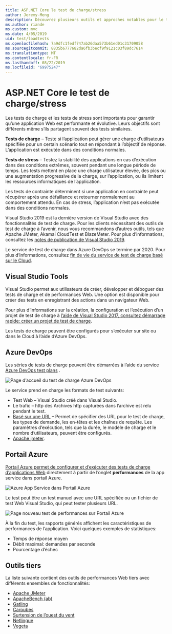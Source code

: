 ```yaml
---
title: ASP.NET Core le test de charge/stress
author: Jeremy-Meng
description: Découvrez plusieurs outils et approches notables pour le test de charge et les tests de stress ASP.NET Core les applications.
ms.author: riande
ms.custom: mvc
ms.date: 4/05/2019
uid: test/loadtests
ms.openlocfilehash: 7a9dfc1fedf747ab26daa573b61ed01c31709058
ms.sourcegitcommit: 8835b6777682da6fb3becf9f9121c03f89dc7614
ms.translationtype: MT
ms.contentlocale: fr-FR
ms.lasthandoff: 08/22/2019
ms.locfileid: "69975247"
---
```

# <a name="aspnet-core-loadstress-testing"></a>ASP.NET Core le test de charge/stress

Les tests de charge et les tests de stress sont importants pour garantir qu’une application Web est performante et évolutive. Leurs objectifs sont différents même s’ils partagent souvent des tests similaires.

**Tests de charge** &ndash; Teste si l’application peut gérer une charge d’utilisateurs spécifiée pour un certain scénario tout en répondant à l’objectif de réponse. L’application est exécutée dans des conditions normales.

**Tests de stress** &ndash; Testez la stabilité des applications en cas d’exécution dans des conditions extrêmes, souvent pendant une longue période de temps. Les tests mettent en place une charge utilisateur élevée, des pics ou une augmentation progressive de la charge, sur l’application, ou ils limitent les ressources informatiques de l’application.

Les tests de contrainte déterminent si une application en contrainte peut récupérer après une défaillance et retourner normalement au comportement attendu. En cas de stress, l’application n’est pas exécutée dans des conditions normales.

Visual Studio 2019 est la dernière version de Visual Studio avec des fonctionnalités de test de charge. Pour les clients nécessitant des outils de test de charge à l’avenir, nous vous recommandons d’autres outils, tels que Apache JMeter, Akamai CloudTest et BlazeMeter. Pour plus d’informations, consultez les [notes de publication de Visual Studio 2019](/visualstudio/releases/2019/release-notes-v16.0#test-tools).

Le service de test de charge dans Azure DevOps se termine par 2020. Pour plus d’informations, consultez [fin de vie du service de test de charge basé sur le Cloud](https://devblogs.microsoft.com/devops/cloud-based-load-testing-service-eol/).

## <a name="visual-studio-tools"></a>Visual Studio Tools

Visual Studio permet aux utilisateurs de créer, développer et déboguer des tests de charge et de performances Web. Une option est disponible pour créer des tests en enregistrant des actions dans un navigateur Web.

Pour plus d’informations sur la création, la configuration et l’exécution d’un projet de test de charge à [l’aide de Visual Studio 2017, consultez démarrage rapide: créer un projet de test de charge](/visualstudio/test/quickstart-create-a-load-test-project?view=vs-2017).

Les tests de charge peuvent être configurés pour s’exécuter sur site ou dans le Cloud à l’aide d’Azure DevOps.

## <a name="azure-devops"></a>Azure DevOps

Les séries de tests de charge peuvent être démarrées à l’aide du service [Azure DevOps test plans](/azure/devops/test/load-test/index?view=vsts) .

![Page d’accueil du test de charge Azure DevOps](./load-tests/_static/azure-devops-load-test.png)

Le service prend en charge les formats de test suivants:

* Test Web &ndash; Visual Studio créé dans Visual Studio.
* Le trafic &ndash; http des Archives http capturées dans l’archive est relu pendant le test.
* [Basé sur une URL](/azure/devops/test/load-test/get-started-simple-cloud-load-test?view=vsts) &ndash; Permet de spécifier des URL pour le test de charge, les types de demande, les en-têtes et les chaînes de requête. Les paramètres d’exécution, tels que la durée, le modèle de charge et le nombre d’utilisateurs, peuvent être configurés.
* [Apache jmeter](https://jmeter.apache.org/).

## <a name="azure-portal"></a>Portail Azure

[Portail Azure permet de configurer et d’exécuter des tests de charge d’applications Web](/azure/devops/test/load-test/app-service-web-app-performance-test?view=vsts) directement à partir de l’onglet **performances** de la app service dans portail Azure.

![Azure App Service dans Portail Azure](./load-tests/_static/azure-appservice-perf-test.png)

Le test peut être un test manuel avec une URL spécifiée ou un fichier de test Web Visual Studio, qui peut tester plusieurs URL.

![Page nouveau test de performances sur Portail Azure](./load-tests/_static/azure-appservice-perf-test-config.png)

À la fin du test, les rapports générés affichent les caractéristiques de performances de l’application. Voici quelques exemples de statistiques:

* Temps de réponse moyen
* Débit maximal: demandes par seconde
* Pourcentage d’échec

## <a name="third-party-tools"></a>Outils tiers

La liste suivante contient des outils de performances Web tiers avec différents ensembles de fonctionnalités:

* [Apache JMeter](https://jmeter.apache.org/)
* [ApacheBench (ab)](https://httpd.apache.org/docs/2.4/programs/ab.html)
* [Gatling](https://gatling.io/)
* [Caroubes](https://locust.io/)
* [Surtension de l’ouest du vent](https://websurge.west-wind.com/)
* [Netlingue](https://github.com/hallatore/Netling)
* [Vegeta](https://github.com/tsenart/vegeta)
